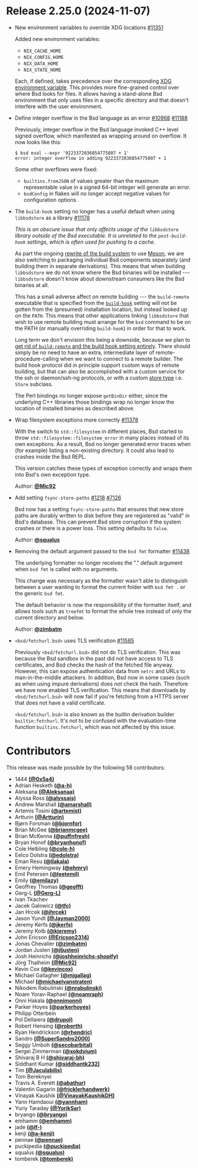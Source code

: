 # Release 2.25.0 (2024-11-07)

- New environment variables to override XDG locations [#11351](https://github.com/BasedLinux/bsd/pull/11351)

  Added new environment variables:

  - `NIX_CACHE_HOME`
  - `NIX_CONFIG_HOME`
  - `NIX_DATA_HOME`
  - `NIX_STATE_HOME`

  Each, if defined, takes precedence over the corresponding [XDG environment variable](@docroot@/command-ref/env-common.md#xdg-base-directories).
  This provides more fine-grained control over where Bsd looks for files. It allows having a stand-alone Bsd environment that only uses files in a specific directory and that doesn't interfere with the user environment.

- Define integer overflow in the Bsd language as an error [#10968](https://github.com/BasedLinux/bsd/issues/10968) [#11188](https://github.com/BasedLinux/bsd/pull/11188)

  Previously, integer overflow in the Bsd language invoked C++ level signed overflow, which manifested as wrapping around on overflow. It now looks like this:

  ```
  $ bsd eval --expr '9223372036854775807 + 1'
  error: integer overflow in adding 9223372036854775807 + 1
  ```

  Some other overflows were fixed:
  - `builtins.fromJSON` of values greater than the maximum representable value in a signed 64-bit integer will generate an error.
  - `bsdConfig` in flakes will no longer accept negative values for configuration options.

- The `build-hook` setting no longer has a useful default when using `libbsdstore` as a library [#11178](https://github.com/BasedLinux/bsd/pull/11178)

  *This is an obscure issue that only affects usage of the `libbsdstore` library outside of the Bsd executable. It is unrelated to the `post-build-hook` settings, which is often used for pushing to a cache.*

  As part the ongoing [rewrite of the build system](https://github.com/BasedLinux/bsd/issues/2503) to use [Meson](https://mesonbuild.com/), we are also switching to packaging individual Bsd components separately (and building them in separate derivations).
  This means that when building `libbsdstore` we do not know where the Bsd binaries will be installed --- `libbsdstore` doesn't know about downstream consumers like the Bsd binaries at all.

  This has a small adverse affect on remote building --- the `build-remote` executable that is specified from the [`build-hook`](@docroot@/command-ref/conf-file.md#conf-build-hook) setting will not be gotten from the (presumed) installation location, but instead looked up on the `PATH`.
  This means that other applications linking `libbsdstore` that wish to use remote building must arrange for the `bsd` command to be on the PATH (or manually overriding `build-hook`) in order for that to work.

  Long term we don't envision this being a downside, because we plan to [get rid of `build-remote` and the build hook setting entirely](https://github.com/BasedLinux/bsd/issues/1221).
  There should simply be no need to have an extra, intermediate layer of remote-procedure-calling when we want to connect to a remote builder.
  The build hook protocol did in principle support custom ways of remote building, but that can also be accomplished with a custom service for the ssh or daemon/ssh-ng protocols, or with a custom [store type](@docroot@/store/types/index.md) i.e. `Store` subclass. <!-- we normally don't mention classes, but consider that this release note is about a library use case -->

  The Perl bindings no longer expose `getBinDir` either, since the underlying C++ libraries those bindings wrap no longer know the location of installed binaries as described above.

- Wrap filesystem exceptions more correctly [#11378](https://github.com/BasedLinux/bsd/pull/11378)

  With the switch to `std::filesystem` in different places, Bsd started to throw `std::filesystem::filesystem_error` in many places instead of its own exceptions.
  As a result, Bsd no longer generated error traces when (for example) listing a non-existing directory. It could also lead to crashes inside the Bsd REPL.

  This version catches these types of exception correctly and wraps them into Bsd's own exception type.

  Author: [**@Mic92**](https://github.com/Mic92)

- Add setting `fsync-store-paths` [#1218](https://github.com/BasedLinux/bsd/issues/1218) [#7126](https://github.com/BasedLinux/bsd/pull/7126)

  Bsd now has a setting `fsync-store-paths` that ensures that new store paths are durably written to disk before they are registered as "valid" in Bsd's database. This can prevent Bsd store corruption if the system crashes or there is a power loss. This setting defaults to `false`.

  Author: [**@squalus**](https://github.com/squalus)

- Removing the default argument passed to the `bsd fmt` formatter [#11438](https://github.com/BasedLinux/bsd/pull/11438)

  The underlying formatter no longer receives the "." default argument when `bsd fmt` is called with no arguments.

  This change was necessary as the formatter wasn't able to distinguish between
  a user wanting to format the current folder with `bsd fmt .` or the generic
  `bsd fmt`.

  The default behavior is now the responsibility of the formatter itself, and
  allows tools such as `treefmt` to format the whole tree instead of only the
  current directory and below.

  Author: [**@zimbatm**](https://github.com/zimbatm)

- `<bsd/fetchurl.bsd>` uses TLS verification [#11585](https://github.com/BasedLinux/bsd/pull/11585)

  Previously `<bsd/fetchurl.bsd>` did not do TLS verification. This was because the Bsd sandbox in the past did not have access to TLS certificates, and Bsd checks the hash of the fetched file anyway. However, this can expose authentication data from `netrc` and URLs to man-in-the-middle attackers. In addition, Bsd now in some cases (such as when using impure derivations) does *not* check the hash. Therefore we have now enabled TLS verification. This means that downloads by `<bsd/fetchurl.bsd>` will now fail if you're fetching from a HTTPS server that does not have a valid certificate.

  `<bsd/fetchurl.bsd>` is also known as the builtin derivation builder `builtin:fetchurl`. It's not to be confused with the evaluation-time function `builtins.fetchurl`, which was not affected by this issue.


# Contributors

This release was made possible by the following 58 contributors:

- 1444 [**(@0x5a4)**](https://github.com/0x5a4)
- Adrian Hesketh [**(@a-h)**](https://github.com/a-h)
- Aleksana [**(@Aleksanaa)**](https://github.com/Aleksanaa)
- Alyssa Ross [**(@alyssais)**](https://github.com/alyssais)
- Andrew Marshall [**(@amarshall)**](https://github.com/amarshall)
- Artemis Tosini [**(@artemist)**](https://github.com/artemist)
- Artturin [**(@Artturin)**](https://github.com/Artturin)
- Bjørn Forsman [**(@bjornfor)**](https://github.com/bjornfor)
- Brian McGee [**(@brianmcgee)**](https://github.com/brianmcgee)
- Brian McKenna [**(@puffnfresh)**](https://github.com/puffnfresh)
- Bryan Honof [**(@bryanhonof)**](https://github.com/bryanhonof)
- Cole Helbling [**(@cole-h)**](https://github.com/cole-h)
- Eelco Dolstra [**(@edolstra)**](https://github.com/edolstra)
- Eman Resu [**(@llakala)**](https://github.com/llakala)
- Emery Hemingway [**(@ehmry)**](https://github.com/ehmry)
- Emil Petersen [**(@leetemil)**](https://github.com/leetemil)
- Emily [**(@emilazy)**](https://github.com/emilazy)
- Geoffrey Thomas [**(@geofft)**](https://github.com/geofft)
- Gerg-L [**(@Gerg-L)**](https://github.com/Gerg-L)
- Ivan Tkachev
- Jacek Galowicz [**(@tfc)**](https://github.com/tfc)
- Jan Hrcek [**(@jhrcek)**](https://github.com/jhrcek)
- Jason Yundt [**(@Jayman2000)**](https://github.com/Jayman2000)
- Jeremy Kerfs [**(@jkerfs)**](https://github.com/jkerfs)
- Jeremy Kolb [**(@kjeremy)**](https://github.com/kjeremy)
- John Ericson [**(@Ericson2314)**](https://github.com/Ericson2314)
- Jonas Chevalier [**(@zimbatm)**](https://github.com/zimbatm)
- Jordan Justen [**(@jljusten)**](https://github.com/jljusten)
- Josh Heinrichs [**(@joshheinrichs-shopify)**](https://github.com/joshheinrichs-shopify)
- Jörg Thalheim [**(@Mic92)**](https://github.com/Mic92)
- Kevin Cox [**(@kevincox)**](https://github.com/kevincox)
- Michael Gallagher [**(@mjgallag)**](https://github.com/mjgallag)
- Michael [**(@michaelvanstraten)**](https://github.com/michaelvanstraten)
- Nikodem Rabuliński [**(@nrabulinski)**](https://github.com/nrabulinski)
- Noam Yorav-Raphael [**(@noamraph)**](https://github.com/noamraph)
- Onni Hakala [**(@onnimonni)**](https://github.com/onnimonni)
- Parker Hoyes [**(@parkerhoyes)**](https://github.com/parkerhoyes)
- Philipp Otterbein
- Pol Dellaiera [**(@drupol)**](https://github.com/drupol)
- Robert Hensing [**(@roberth)**](https://github.com/roberth)
- Ryan Hendrickson [**(@rhendric)**](https://github.com/rhendric)
- Sandro [**(@SuperSandro2000)**](https://github.com/SuperSandro2000)
- Seggy Umboh [**(@secobarbital)**](https://github.com/secobarbital)
- Sergei Zimmerman [**(@xokdvium)**](https://github.com/xokdvium)
- Shivaraj B H [**(@shivaraj-bh)**](https://github.com/shivaraj-bh)
- Siddhant Kumar [**(@siddhantk232)**](https://github.com/siddhantk232)
- Tim [**(@Jaculabilis)**](https://github.com/Jaculabilis)
- Tom Bereknyei
- Travis A. Everett [**(@abathur)**](https://github.com/abathur)
- Valentin Gagarin [**(@fricklerhandwerk)**](https://github.com/fricklerhandwerk)
- Vinayak Kaushik [**(@VinayakKaushikDH)**](https://github.com/VinayakKaushikDH)
- Yann Hamdaoui [**(@yannham)**](https://github.com/yannham)
- Yuriy Taraday [**(@YorikSar)**](https://github.com/YorikSar)
- bryango [**(@bryango)**](https://github.com/bryango)
- emhamm [**(@emhamm)**](https://github.com/emhamm)
- jade [**(@lf-)**](https://github.com/lf-)
- kenji [**(@a-kenji)**](https://github.com/a-kenji)
- pennae [**(@pennae)**](https://github.com/pennae)
- puckipedia [**(@puckipedia)**](https://github.com/puckipedia)
- squalus [**(@squalus)**](https://github.com/squalus)
- tomberek [**(@tomberek)**](https://github.com/tomberek)
